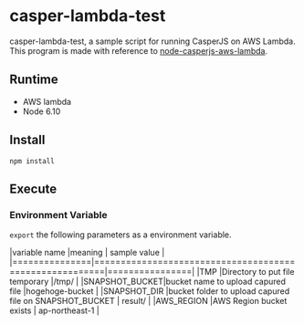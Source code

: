 # casper-lambda-test

casper-lambda-test, a sample script for running CasperJS on AWS Lambda.
This program is made with reference to [node-casperjs-aws-lambda](https://github.com/narainsagar/node-casperjs-aws-lambda).

## Runtime
* AWS lambda
* Node 6.10

## Install

```
npm install
```

## Execute
### Environment Variable
`export` the following parameters as a environment variable.

|variable name  |meaning                                                 | sample value   |
|===============|========================================================|================|
|TMP            |Directory to put file temporary                         |/tmp/           |
|SNAPSHOT_BUCKET|bucket name to upload capured file                      |hogehoge-bucket |
|SNAPSHOT_DIR   |bucket folder to upload capured file on SNAPSHOT_BUCKET | result/        |
|AWS_REGION     |AWS Region bucket exists                                | ap-northeast-1 |
